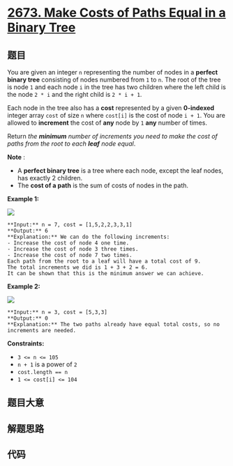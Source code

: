 # [2673. Make Costs of Paths Equal in a Binary Tree](https://leetcode.com/problems/make-costs-of-paths-equal-in-a-binary-tree)

## 题目

You are given an integer `n` representing the number of nodes in a **perfect
binary tree** consisting of nodes numbered from `1` to `n`. The root of the
tree is node `1` and each node `i` in the tree has two children where the left
child is the node `2 * i` and the right child is `2 * i + 1`.

Each node in the tree also has a **cost** represented by a given **0-indexed**
integer array `cost` of size `n` where `cost[i]` is the cost of node `i + 1`.
You are allowed to **increment** the cost of **any** node by `1` **any**
number of times.

Return _the **minimum** number of increments you need to make the cost of
paths from the root to each **leaf** node equal_.

**Note** :

  * A **perfect binary tree** is a tree where each node, except the leaf nodes, has exactly 2 children.
  * The **cost of a path** is the sum of costs of nodes in the path.



**Example 1:**

![](https://assets.leetcode.com/uploads/2023/04/04/binaryytreeedrawio-4.png)

    
    
    **Input:** n = 7, cost = [1,5,2,2,3,3,1]
    **Output:** 6
    **Explanation:** We can do the following increments:
    - Increase the cost of node 4 one time.
    - Increase the cost of node 3 three times.
    - Increase the cost of node 7 two times.
    Each path from the root to a leaf will have a total cost of 9.
    The total increments we did is 1 + 3 + 2 = 6.
    It can be shown that this is the minimum answer we can achieve.
    

**Example 2:**

![](https://assets.leetcode.com/uploads/2023/04/04/binaryytreee2drawio.png)

    
    
    **Input:** n = 3, cost = [5,3,3]
    **Output:** 0
    **Explanation:** The two paths already have equal total costs, so no increments are needed.
    



**Constraints:**

  * `3 <= n <= 105`
  * `n + 1` is a power of `2`
  * `cost.length == n`
  * `1 <= cost[i] <= 104`


## 题目大意

## 解题思路

## 代码

```javascript

```

